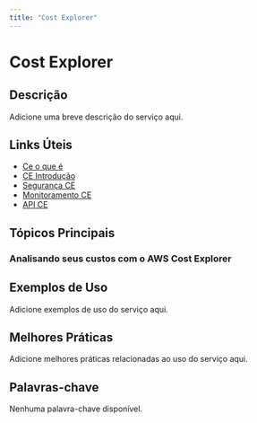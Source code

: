 ```yaml
---
title: "Cost Explorer"
---
```


# Cost Explorer

## Descrição

Adicione uma breve descrição do serviço aqui.

## Links Úteis

- [Ce o que é](https://docs.aws.amazon.com/cost-management/latest/userguide/ce-what-is.html)
- [CE Introdução](https://docs.aws.amazon.com/cost-management/latest/userguide/ce-getting-started.html)
- [Segurança CE](https://docs.aws.amazon.com/cost-management/latest/userguide/ce-security.html)
- [Monitoramento CE](https://docs.aws.amazon.com/cost-management/latest/userguide/ce-monitoring.html)
- [API CE](https://docs.aws.amazon.com/cost-management/latest/userguide/ce-api.html)

## Tópicos Principais

### Analisando seus custos com o AWS Cost Explorer

## Exemplos de Uso

Adicione exemplos de uso do serviço aqui.

## Melhores Práticas

Adicione melhores práticas relacionadas ao uso do serviço aqui.

## Palavras-chave

Nenhuma palavra-chave disponível.
